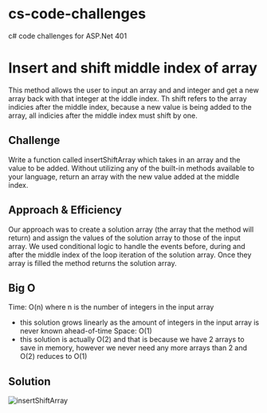 # cs-code-challenges
c# code challenges for ASP.Net 401


# Insert and shift middle index of array
This method allows the user to input an array and and integer and get a new array back with that integer at the iddle index. Th shift refers to the array indicies after the middle index, because a new value is being added to the array, all indicies after the middle index must shift by one.

## Challenge
Write a function called insertShiftArray which takes in an array and the value to be added. Without utilizing any of the built-in methods available to your language, return an array with the new value added at the middle index.

## Approach & Efficiency
Our approach was to create a solution array (the array that the method will return) and assign the values of the solution array to those of the input array. We used conditional logic to handle the events before, during and after the middle index of the loop iteration of the solution array.
Once they array is filled the method returns the solution array.

## Big O
Time: O(n) where n is the number of integers in the input array
  - this solution grows linearly as the amount of integers in the input array is never known ahead-of-time
Space: O(1) 
  - this solution is actually O(2) and that is because we have 2 arrays to save in memory, however we never need any more arrays than 2 and O(2) reduces to O(1)
  
## Solution
![insertShiftArray](assests/wbInsertShiftArray.jpg)
